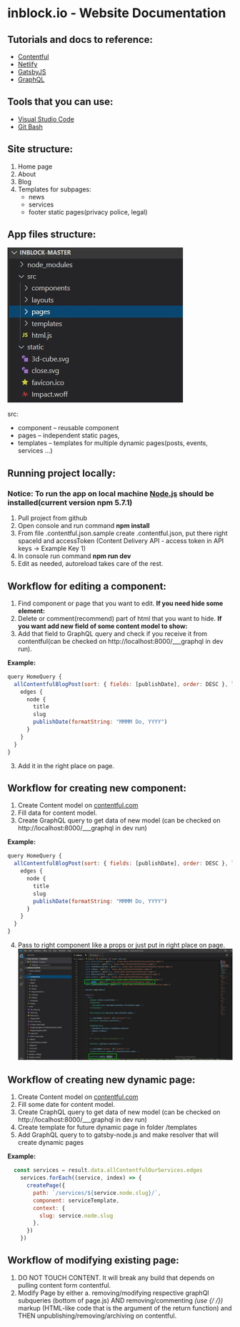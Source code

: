 # inblock.io - Website Documentation

## Tutorials and docs to reference:
- [Contentful](https://www.contentful.com/developers/docs/tutorials/)
- [Netlify](https://docs.netlify.com/)
- [GatsbyJS ](https://www.gatsbyjs.org/tutorial/)
- [GraphQL](https://graphql.org/learn/)

## Tools that you can use:
- [Visual Studio Code](https://code.visualstudio.com/download)
- [Git Bash](https://git-scm.com/downloads)

## Site structure: 
1. Home page
2. About
3. Blog
4. Templates for subpages: 
    - news
    - services
    - footer static pages(privacy police, legal)

## App files structure:
![App files structure](app-files-structure.jpg)

src:
- component – reusable component
- pages – independent static pages,
- templates – templates for multiple dynamic pages(posts, events, services …)

## Running project locally:
### Notice: To run the app on local machine [Node.js](https://nodejs.org/en/) should be installed(current version npm 5.7.1)
1. Pull project from github
2. Open console and run command __npm install__
3. From file .contentful.json.sample create .contentful.json, put there right spaceId and accessToken (Content Delivery API - access token in API keys -> Example Key 1)
4. In console run command __npm run dev__
5. Edit as needed, autoreload takes care of the rest.

## Workflow for editing a component:
1. Find component or page that you want to edit.
__If you need hide some element:__
2. Delete or comment(recommend) part of html that you want to hide. 
__If you want add new field of some content model to show:__
2. Add that field to GraphQL query and check if you receive it from contentful(can be checked on http://localhost:8000/___graphql in dev run). 

__Example:__
```javascript
query HomeQuery {
  allContentfulBlogPost(sort: { fields: [publishDate], order: DESC }, limit:4 ) {
    edges {
      node {
        title
        slug
        publishDate(formatString: "MMMM Do, YYYY")
      }
    }
  }
}
```

3. Add it in the right place on page.

## Workflow for creating new component:
1. Create Content model on [contentful.com](https://www.contentful.com)
2. Fill data for content model.
3. Create GraphQL query to get data of new model (can be checked on http://localhost:8000/___graphql in dev run)

__Example:__
```javascript
query HomeQuery {
  allContentfulBlogPost(sort: { fields: [publishDate], order: DESC }, limit:4 ) {
    edges {
      node {
        title
        slug
        publishDate(formatString: "MMMM Do, YYYY")
      }
    }
  }
}
```
4. Pass to right component like a props or just put in right place on page.
![Data in component](data-in-component.jpg)

## Workflow of creating new dynamic page:
1. Create Content model on [contentful.com](https://www.contentful.com)
2. Fill some date for content model.
3. Create CraphQL query to get data of new model (can be checked on http://localhost:8000/___graphql in dev run)
4. Create template for future dynamic page in folder /templates
5. Add GraphQL query to to gatsby-node.js and make resolver that will create dynamic pages

__Example:__
```javascript
  const services = result.data.allContentfulOurServices.edges
    services.forEach((service, index) => {
      createPage({
        path: `/services/${service.node.slug}/`,
        component: serviceTemplate,
        context: {
          slug: service.node.slug
        },
      })
    })
```

## Workflow of modifying existing page:
1. DO NOT TOUCH CONTENT. It will break any build that depends on pulling content form contentful.
2. Modify Page by either 
    a. removing/modifying respective graphQl subqueries (bottom of page.js) AND removing/commenting **(use {/* */})** markup (HTML-like code that is the argument of the return function) and THEN unpublishing/removing/archiving on contentful.
